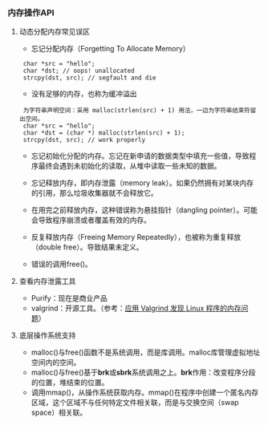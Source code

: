 ### 内存操作API

1. 动态分配内存常见误区
   - 忘记分配内存（Forgetting To Allocate Memory）
   ```
    char *src = "hello";
    char *dst; // oops! unallocated
    strcpy(dst, src); // segfault and die
   ```
   - 没有足够的内存，也称为缓冲溢出
   ```
    为字符串声明空间：采用 malloc(strlen(src) + 1) 用法，一边为字符串结束符留出空间。
    char *src = "hello";
    char *dst = (char *) malloc(strlen(src) + 1);
    strcpy(dst, src); // work properly
   ```
   - 忘记初始化分配的内存。忘记在新申请的数据类型中填充一些值，导致程序最终会遇到未初始化的读取，从堆中读取一些未知的数据。
        
   - 忘记释放内存，即内存泄露（memory leak）。如果仍然拥有对某块内存的引用，那么垃圾收集器就不会释放它。
   - 在用完之前释放内存，这种错误称为悬挂指针（dangling pointer）。可能会导致程序崩溃或者覆盖有效的内存。
   - 反复释放内存（Freeing Memory Repeatedly），也被称为重复释放（double free）。导致结果未定义。
   - 错误的调用free()。



2. 查看内存泄露工具
   - Purify：现在是商业产品
   - valgrind：开源工具。（参考：[应用 Valgrind 发现 Linux 程序的内存问题](https://www.ibm.com/developerworks/cn/linux/l-cn-valgrind/index.html)）


3. 底层操作系统支持
   - malloc()与free()函数不是系统调用，而是库调用。malloc库管理虚拟地址空间内的空间。
   - malloc()与free()基于**brk**或**sbrk**系统调用之上。**brk**作用：改变程序分段的位置，堆结束的位置。
   - 调用mmap()，从操作系统获取内存。mmap()在程序中创建一个匿名内存区域，这个区域不与任何特定文件相关联，而是与交换空间（swap space）相关联。

